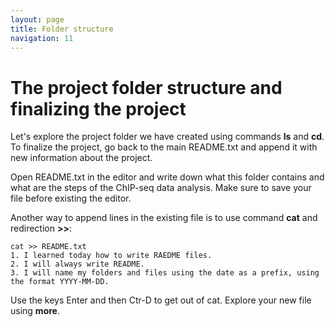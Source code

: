 ```yaml
---
layout: page
title: Folder structure
navigation: 11
---
```


# The project folder structure and finalizing the project
Let's explore the project folder we have created using commands **ls** and **cd**.
To finalize the project, go back to the main README.txt and append it with new information about the project.


Open README.txt in the editor and write down what this folder contains and what are the steps of the ChIP-seq data analysis.
Make sure to save your file before existing the editor.

Another way to append lines in the existing file is to use command **cat** and redirection **>>**:

```{bash}
cat >> README.txt
1. I learned today how to write RAEDME files.
2. I will always write README.
3. I will name my folders and files using the date as a prefix, using the format YYYY-MM-DD. 
```
Use the keys Enter and then Ctr-D to get out of cat.
Explore your new file using **more**.

<br>

